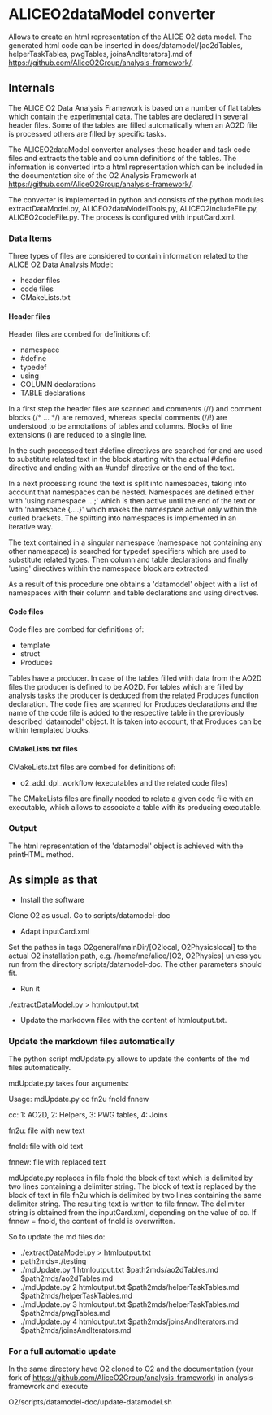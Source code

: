 # ALICEO2dataModel converter

Allows to create an html representation of the ALICE O2 data model.
The generated html code can be inserted in docs/datamodel/[ao2dTables, helperTaskTables, pwgTables, joinsAndIterators].md of https://github.com/AliceO2Group/analysis-framework/.

## Internals

The ALICE O2 Data Analysis Framework is based on a number of flat tables which contain the experimental data. The tables are declared in several header files. Some of the tables are filled automatically when an AO2D file is processed others are filled by specific tasks.

The ALICEO2dataModel converter analyses these header and task code files and extracts the table and column definitions of the tables. The information is converted into a html representation which can be included in the documentation site of the O2 Analysis Framework at https://github.com/AliceO2Group/analysis-framework/.

The converter is implemented in python and consists of the python modules extractDataModel.py, ALICEO2dataModelTools.py, ALICEO2includeFile.py, ALICEO2codeFile.py. The process is configured with inputCard.xml.


### Data Items

Three types of files are considered to contain information related to the ALICE O2 Data Analysis Model:

- header files
- code files
- CMakeLists.txt

#### Header files
Header files are combed for definitions of:

- namespace
- #define
- typedef
- using
- COLUMN declarations
- TABLE declarations

In a first step the header files are scanned and comments (//) and comment blocks (/* ... */) are removed, whereas special comments (//!) are understood to be annotations of tables and columns. Blocks of line extensions (\) are reduced to a single line. 

In the such processed text #define directives are searched for and are used to substitute related text in the block starting with the actual #define directive and ending with an #undef directive or the end of the text.

In a next processing round the text is split into namespaces, taking into account that namespaces can be nested. Namespaces are defined either with 'using namespace ...;' which is then active until the end of the text or with 'namespace {....}' which makes the namespace active only within the curled brackets. The splitting into namespaces is implemented in an iterative way.

The text contained in a singular namespace (namespace not containing any other namespace) is searched for typedef specifiers which are used to substitute related types. Then column and table declarations and finally 'using' directives within the namespace block are extracted.

As a result of this procedure one obtains a 'datamodel' object with a list of namespaces with their column and table declarations and using directives.

#### Code files
Code files are combed for definitions of:

- template
- struct
- Produces

Tables have a producer. In case of the tables filled with data from the AO2D files the producer is defined to be AO2D. For tables which are filled by analysis tasks the producer is deduced from the related Produces function declaration. The code files are scanned for Produces declarations and the name of the code file is added to the respective table in the previously described 'datamodel' object. It is taken into account, that Produces can be within templated blocks.

#### CMakeLists.txt files
CMakeLists.txt files are combed for definitions of:

- o2_add_dpl_workflow (executables and the related code files)

The CMakeLists files are finally needed to relate a given code file with an executable, which allows to associate a table with its producing executable.

### Output

The html representation of the 'datamodel' object is achieved with the printHTML method.


## As simple as that

- Install the software

Clone O2 as usual. Go to scripts/datamodel-doc

- Adapt inputCard.xml

Set the pathes in tags O2general/mainDir/[O2local, O2Physicslocal] to the actual O2 installation path, e.g. /home/me/alice/[O2, O2Physics] unless you run from the directory scripts/datamodel-doc. The other parameters should fit.

- Run it

./extractDataModel.py > htmloutput.txt

- Update the markdown files with the content of htmloutput.txt.


### Update the markdown files automatically

The python script mdUpdate.py allows to update the contents of the md files automatically.

mdUpdate.py takes four arguments:

Usage:
mdUpdate.py cc fn2u fnold fnnew

cc: 1: AO2D, 2: Helpers, 3: PWG tables, 4: Joins

fn2u: file with new text

fnold: file with old text

fnnew: file with replaced text

mdUpdate.py replaces in file fnold the block of text which is delimited by two lines containing a delimiter string. The block of text is replaced by the block of text in file fn2u which is delimited by two lines containing the same delimiter string. The resulting text is written to file fnnew. The delimiter string is obtained from the inputCard.xml, depending on the value of cc. If fnnew = fnold, the content of fnold is overwritten.

So to update the md files do:

- ./extractDataModel.py > htmloutput.txt
- path2mds=./testing
- ./mdUpdate.py 1 htmloutput.txt $path2mds/ao2dTables.md $path2mds/ao2dTables.md
- ./mdUpdate.py 2 htmloutput.txt $path2mds/helperTaskTables.md $path2mds/helperTaskTables.md
- ./mdUpdate.py 3 htmloutput.txt $path2mds/helperTaskTables.md $path2mds/pwgTables.md
- ./mdUpdate.py 4 htmloutput.txt $path2mds/joinsAndIterators.md $path2mds/joinsAndIterators.md

### For a full automatic update

In the same directory have O2 cloned to O2 and the documentation (your fork of https://github.com/AliceO2Group/analysis-framework) in analysis-framework and execute

O2/scripts/datamodel-doc/update-datamodel.sh
